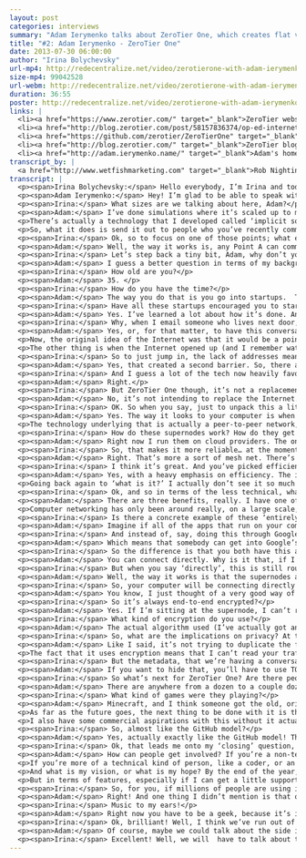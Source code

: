 ```yaml
---
layout: post
categories: interviews
summary: "Adam Ierymenko talks about ZeroTier One, which creates flat virtual Ethernet networks of almost unlimited size. He describes how this lets people experiment with new ways of using networking."
title: "#2: Adam Ierymenko - ZeroTier One"
date: 2013-07-30 06:00:00
author: "Irina Bolychevsky"
url-mp4: http://redecentralize.net/video/zerotierone-with-adam-ierymenko.mp4
size-mp4: 99042528
url-webm: http://redecentralize.net/video/zerotierone-with-adam-ierymenko.webm
duration: 36:55
poster: http://redecentralize.net/video/zerotierone-with-adam-ierymenko.jpg
links: |
  <li><a href="https://www.zerotier.com/" target="_blank">ZeroTier website</a></li>
  <li><a href="http://blog.zerotier.com/post/58157836374/op-ed-internet-centralization-is-not-a-conspiracy" target="_blank">Follow up blog post on centralization causes</a></li>
  <li><a href="https://github.com/zerotier/ZeroTierOne" target="_blank">Github repository</a></li>
  <li><a href="http://blog.zerotier.com/" target="_blank">ZeroTier blog</a></li>
  <li><a href="http://adam.ierymenko.name/" target="_blank">Adam's homepage</a></li>
transcript_by: |
  <a href="http://www.wetfishmarketing.com" target="_blank">Rob Nightingale</a>
transcript: |
  <p><span>Irina Bolychevsky:</span> Hello everybody, I’m Irina and today I’m talking to Adam Ierymenko, the creator of ZeroTier One. ZeroTier One is a virtual local area network for unlimited users, so you can bring thousands of people under one wireless connection, allowing you to share files or play games. I’m really excited to have Adam here today. — Hi Adam!</p>
  <p><span>Adam Ierymenko:</span> Hey! I’m glad to be able to speak with you! So, to talk a little about what ZeroTier One is, it is, as you said, a virtual private network. The sort of one-liner is ‘literal social networking’. So, the idea is, for example, we’re on a Google Hangout right now and if we wanted to we could invite more people — five, six, seven people — and have a big Google Hangout party with a lot of people viewing. ZeroTier One lets you do something like that, but with a virtual local area network, and it lets you do it up to very, very, very large sizes. Right now it’s in alpha.</p>
  <p><span>Irina:</span> What sizes are we talking about here, Adam?</p>
  <p><span>Adam:</span> I’ve done simulations where it’s scaled up to millions of users. It uses a peer-to-peer technology so it doesn’t require the network I run to actually handle all of that traffic. It actually causes nodes to connect directly with each other. If you go to blog.ZeroTier.com, there’s an article called ‘<a href="http://blog.zerotier.com/post/54917187074/how-then-should-it-not-happen-how-zerotier-one-scales" target="_blank">How Then Should It Not Work?</a>’ which actually talks about what sorts of algorithmic things were done to make a LAN actually scale to these sizes and make it degrade in a way that remains useful and interesting to people. </p>
  <p>There’s actually a technology that I developed called ‘implicit social switching’ — which sounds like a mouthful, but what it does in practice is the way an ordinary LAN works is, you send out a broadcast message on the LAN and everybody gets it. Obviously, this can’t work with 10,000,000 people on the same LAN. </p>
  <p>So, what it does is send it out to people who you’ve recently communicated with, then it propagates with something called a ‘Graph Exploration Algorithm’ to people who you have recently communicated with. In practice, what this does is, if you and a dozen people are playing the same game on the LAN, then you’re also going to see each other’s iTunes shares. If you disconnect from that game, and everyone visits the same website on the LAN, then you’re going to see the iTunes shares of other people looking at that website. So you don’t waste time automatically configuring a sort of social network that works by craft propagation sort of stuff. I’m not going to go into all of the deep tech…</p>
  <p><span>Irina:</span> Ok, so to focus on one of those points; what exactly is the implication of having the people you most recently communicated with? Is that specifically so you have a starting point?</p>
  <p><span>Adam:</span> Well, the way it works is, any Point A can communicate to any Point B at any time, so if you have even a million people on the network, everyone can reach everyone else. What I’m referring to here is what I call ‘broadcasts’ which is where your computer will announce for example, that you’re running iTunes and that you have music available, or something like that. And it’s the broadcasts that are handled in this implicit social switching sort of way. It’s a way of… we’re getting into very technical stuff here, high level. It’s a way of scaling things up to very large sizes.</p>
  <p><span>Irina:</span> Let’s step back a tiny bit, Adam, why don’t you tell us a little about yourself and how you got to this point. What’s motivated you to build ZeroTier One?</p>
  <p><span>Adam:</span> I guess a better question in terms of my background would be ‘What haven’t I done?’ I’ve done startup companies in technology, I’ve done independent startups. I’ve done machine learning, genetic algorithms, artificial intelligence, and network security for the US government. I’ve done biotech. I’ve done loads of different things.</p>
  <p><span>Irina:</span> How old are you?</p>
  <p><span>Adam:</span> 35. </p>
  <p><span>Irina:</span> How do you have the time?</p>
  <p><span>Adam:</span> The way you do that is you go into startups.  The average startup has a lifespan of one to two years, so when I send my resume out, I have 15 past positions pretty much all of which are out of business. So that’s how you do that. You do it by hopping around between startups. I live in Ashton, North Carolina, but I used to live in Boston, MA, which is much bigger for startups. I did a lot of that there.</p>
  <p><span>Irina:</span> Have all these startups encouraged you to start your own thing?</p>
  <p><span>Adam:</span> Yes. I’ve learned a lot about how it’s done. And I guess I’ve gotten kind of a ‘seat-of-the-pants MBA’ through that so I have some idea of how it’s done. The reason I created ZeroTier One is that I saw what a lot of people see, which is that I grew up with the Internet. I got on the Internet in 1993 when I was a kid, and watched it develop all the way to what it is now. I watched the capabilities and bandwidth increase. And I’ve seen what a lot of other people see, that it’s becoming more of a top-down consumer medium, where you have small numbers of very big companies that own almost all the portals for communication. Almost all of our communication goes through that. I spent a lot of time (going all the way back to 2008) thinking ‘Why is that? Why is it that when I want to send you a file I have to go to DropBox?’</p>
  <p><span>Irina:</span> Why, when I email someone who lives next door, why does it get routed through America?</p>
  <p><span>Adam:</span> Yes, or, for that matter, to have this conversation, why do we have to go to Google and back? So, I started asking these kinds of questions. I don’t actually believe that it’s some kind of ‘conspiracy’ to take the Internet over. I think that — although there might be people who want to do that — that’s not why it’s happening. I think the reason is… I go back to a philosopher of communications who is very well-known among a lot of the earlier Internet pioneers. His name is was Marshall McLuhan. One of his most favourite quotes is ‘The medium is the message’, and what that basically means is that things turn into what they are. Things evolve technologically, socially, to match and reflect their structure. If you build a system or medium that has a certain structure, for example radio — the structure of radio is you’ve got one guy sitting in a chair talking into a microphone — the community that’s going to grow up around that is going to look like that. It’s going to be very centralized, very pyramid shaped. If you build a system, you’re going to get a social system that coalesces around it that looks like the system you build. </p>
  <p>Now, the original idea of the Internet was that it would be a point-to-point medium, where any computer could contact any computer. Fairly early in the story of that we ran into two problems. One of which is currently being remedied is that Internet Protocol version 4 (IPv4) does not have enough address space to give every single device in the world an address, so we had to introduce this thing called ‘Network Address Translation’ which is why you get a local network, and you don’t have a public IP, you have a private IP. That’s one thing.</p>
  <p>The other thing is when the Internet opened up (and I remember watching this because I was on the net at the time), all these systems that used to be like a small town where nobody locked the doors. . . when the Internet opened up you had this influx of people (I’ll make an admission — people like me, I was a teenager at the time) who got on the Internet and started hacking things and so there was very quickly a need to implement a lot of security and to start locking doors, so everybody got behind firewalls. What that means is that there were very good reasons why these two things were done, but what it did is create a network where it’s very difficult for the leaves of the tree to communicate directly between each other.</p>
  <p><span>Irina:</span> So to just jump in, the lack of addresses meant that each device didn’t have its own identity so you couldn’t pinpoint that, or any specific device to connect to directly, so there was this need to route through this central network and servers?</p>
  <p><span>Adam:</span> Yes, that created a second barrier. So, there are ways of getting around that. ZeroTier One does some of that but it’s very difficult. It’s very technically complex and difficult to engineer, so in practice what it did is it created a network where the natural tendency is for information to only be able to flow up the tree. If we visualize the tree upside down… it’s only able to flow up the tree to larger and larger nodes, so going back to McLuhan’s theory of ‘the medium is the message’, then network address translation and firewalls created a medium which inherently favours monopoly, because that’s the easiest way for us to ‘meet’. Google can create a giant branch on the tree which we can both access very easily so it creates a natural tendency for things to actually develop that way. A whole bunch of companies have popped up to exploit this of course, but it’s not that these companies made it this way, it’s that that’s how the system has evolved.</p>
  <p><span>Irina:</span> And I guess a lot of the tech now heavily favours it, so it’s very difficult to do things differently?</p>
  <p><span>Adam:</span> Right.</p>
  <p><span>Irina:</span> But ZeroTier One though, it’s not a replacement for the traditional model, is it? It’s something that sits on top.</p>
  <p><span>Adam:</span> No, it’s not intending to replace the Internet. Going back to your question, to go full circle, the reason it was created and the intent behind it is to allow people to join networks that are more like the way the Internet was intended originally to be, so when you get onto ZeroTier One and you join one of these giant LANs, you’re now on a flat network with all the other users and you can now communicate horizontally between any node and any other node the way you could on the early Internet. </p>
  <p><span>Irina:</span> OK. So when you say, just to unpack this a little bit more, when you talk about a flat network, do you mean there’s no need to go up the chain of bigger and bigger companies in order to communicate?</p>
  <p><span>Adam:</span> Yes. The way it looks to your computer is when you join a LAN (you could even call them GANs — global area networks), or a ZeroTier One Network, to your computer it looks like you’ve plugged into a LAN with all those other people. So, it looks like that from your computer’s point of view (if you’re a techno-geek, head over to ZeroTierOne.com and you can follow the link to GitHub and you can download the source, build it and get online right now). Once it’s more mature and out of alpha, I’m going to have apps that you can click and install on your computer with a pretty UI that people who aren’t so geeky can use, but right now if you get online you’ll be able to see other people’s iTunes shares. You’ll be able to play games that run over LANs. Things like that, as if you were all in the same room, even though you could be on different continents. </p>
  <p>The technology underlying that is actually a peer-to-peer network, but going back to the question of what ZeroTier One is… It has sort of a defined mission statement. I’m trying to stay on mission with it and not trying to duplicate the functionality of a whole bunch of other things that already exist, for example it’s not Tor and it’s not a privacy tool per se, so it doesn’t give you better privacy than a regular IP address gives you. Also, it’s not exactly a mesh net, so it’s not totally decentralized. The way it works is on what are called ‘supernodes’. These nodes can rapidly find each other and establish communication. Now, it is open source and the supernodes run the exact same code as the other nodes so if you want to take a look at the source code, you’re welcome to do that.</p>
  <p><span>Irina:</span> How do these supernodes work? How do they get set up?</p>
  <p><span>Adam:</span> Right now I run them on cloud providers. The only thing that’s different about a supernode is that it’s designated as such, and it’s always online, and always online at the same location, and it’s got a lot of bandwidth.</p>
  <p><span>Irina:</span> So, that makes it more reliable… at the moment you’re not dependent on all of the users to be online for the network to stay online?</p>
  <p><span>Adam:</span> Right. That’s more a sort of mesh net. There’s a theory in computer science called the CAP theorem. If you Google it, you’ll find the wiki page. The CAP theorem deals with databases, but I think there’s a kind of corollary that you can say about computer networks. For computer networks to be able to find each other, they have a characteristic not unlike a database. So I have a, I can’t call it a theorem because I haven’t formally proven it, but I have a conjecture that you have an engineering trade-off where it’s efficiency, security, and decentralization — pick two. I might not be the only person that’s ever made that observation, that may actually be an already known thing.</p>
  <p><span>Irina:</span> I think it’s great. And you’ve picked efficiency and security. </p>
  <p><span>Adam:</span> Yes, with a heavy emphasis on efficiency. The idea is, is that if you want to get on ZeroTier One and you want to talk to someone else, it pretty much happens instantly. And, there’s a guarantee that if both of you are online, it’s going to pretty much happen instantly. In order to do that, it’s most efficient to have some fixed points that are like anchors. That is kind of always there. Now, it does use encryption, and the encryption is end-to-end, so for example, I can’t read your traffic. Your traffic is actually encrypted, but you and the other party will use those fixed anchors to find each other and establish a direct connection and it happens very quickly. It happens almost as fast as if you just ping a system on the open Internet.</p>
  <p>Going back again to ‘what is it?’ I actually don’t see it so much as a direct decentralization tool in the same way that a mesh net is. Its goal is not to do the same thing as the mesh net in the sense of creating a network that is a mesh that no one can take down because it doesn’t have any centre. There are other really good projects doing that. I look at it more of as a de-perimeterization tool, and that term comes from a fellow named Paul Simmonds who’s also in the UK. He is more of a corporate IT security and CIO person. When he talks about it, he’s approaching it more from that point of view. What de-perimeterization means is getting rid of the firewall, getting rid of network address translation, having devices just occupy a flat network the way they did in the beginning before the Internet got big.</p>
  <p><span>Irina:</span> Ok, and so in terms of the less technical, what is the benefit of getting rid of the firewall? Why is this a problem?</p>
  <p><span>Adam:</span> There are three benefits, really. I have one of Paul Simmonds’ talks linked on the ZeroTier One blog. The benefit that he talks about is agility. Like, right now, if I’m in an office and I want to communicate with a computer in another office, we have to set up all kinds of complicated firewall rules, or VPNs and all sorts of things. It’s really complicated, time-consuming and annoying. So it’s like ‘Oh, so we might as well just use Dropbox!’ That then brings us to the second thing, which is that, with the Internet being built  the way that it is with firewalls in the way, it inherently favours monopolization. And then the third benefit, I think, is enabling us to do new things. </p>
  <p>Computer networking has only been around really, on a large scale, for 20 years. I mean, it existed before that, but in a way that most people could use it — for 20 years. I find it really hard to believe that we have done anything more than just scratch the surface of what can be done with computer networks. So, one of my hopes with ZeroTier One is that I’ve created a laboratory where people can install this thing and they can hop on these giant virtual LANs, and they can prototype using the exact same IP networking protocols that they’re used to programming with, but with entirely new things that you can’t even really think about on the open Internet because Firewalls and NAT are in the way and you can never build them.</p>
  <p><span>Irina:</span> Is there a concrete example of these ‘entirely new things’?</p>
  <p><span>Adam:</span> Imagine if all of the apps that run on your computer, like a Adobe Photoshop, software engineering tools, word processors — all of these things. Imagine if they were able to export a web API almost like the way a lot of large web services do. So, you start up MS Word, and it actually opens a port on your system and makes available an API (application programming interface) where any apps — anywhere in the world, if they had an authorization key from you — could connect to it and interact with it. So, then we could have things like collaborative editing, collaborative debugging of software. I could start up MS Word over here, you could start it up over there, and we could edit the same document. </p>
  <p><span>Irina:</span> And instead of, say, doing this through Google Docs (which means sitting on a central server). . .</p>
  <p><span>Adam:</span> Which means that somebody can get into Google’s systems and spy on you if they wanted to.</p>
  <p><span>Irina:</span> So the difference is that you both have this application and the fact that you’re connected through a flat network means that by exposing these APIs, you can kind of talk to each other in real-time?</p>
  <p><span>Adam:</span> You can connect directly. Why is it that, if I want to send you a file — if I’m in North Carolina, and you’re in London — why does the file have to go through California, then all the way back to London? Why can’t I just send it directly? Because everything’s in the way…</p>
  <p><span>Irina:</span> But when you say ‘directly’, this is still routed through these supernodes presumably?</p>
  <p><span>Adam:</span> Well, the way it works is that the supernodes are just locators. If you get into the technical details of how the protocol works, when you first try to communicate with somebody, it tries to communicate through a supernode. Then, once it finds them, the two nodes use a bunch of sophisticated network protocols to do what’s called NAT traversal, where they establish a direct connection. What happens is, you’re only communicating through the supernode for about three seconds. If you ping someone, you can actually see this happen. You can see the ping time drop and the reason that happens is you’re no longer going through the supernode.</p>
  <p><span>Irina:</span> So, your computer will be connecting directly to my computer?</p>
  <p><span>Adam:</span> You know, I just thought of a very good way of explaining it. It’s kind of like DNS. The way DNS works is, instead of having to memorize numerical IP addresses, I can enter Google.com and it just looks up where Google is, and I go there. This is kind of like that. If I want to communicate with your computer, first we go through the supernode, then the supernode lets us find each other’s actual locations. Once we find this, we can just connect directly. </p>
  <p><span>Irina:</span> So it’s always end-to-end encrypted?</p>
  <p><span>Adam:</span> Yes. If I’m sitting at the supernode, I can’t read your traffic. I just see a bunch of encrypted stuff go back and forth. I do know that you’re talking, but I don’t know what you’re talking about. </p>
  <p><span>Irina:</span> What kind of encryption do you use?</p>
  <p><span>Adam:</span> The actual algorithm used (I’ve actually got an article on the wiki about that), is something called elliptic curve Diffie-Hellman to do the key-change, and it uses an algorithm called Salsa20 with a 256-bit key. If you go to the wiki, I’ve got links to the algorithms. The wiki doesn’t have much on it right now but it has something called a Deep Technical FAQ, which right now is the only section that’s about encryption because people were asking me about that. So, go to wiki.ZeroTier.com, and you can read all about it.</p>
  <p><span>Irina:</span> So, what are the implications on privacy? At the moment ZeroTier One doesn’t have any private networks, so everyone’s essentially on the same network, which is public. What implications does that have?</p>
  <p><span>Adam:</span> Like I said, it’s not trying to duplicate the functionality of other tools. So, if you want something that totally hides your location on the Internet, and you want to have strong privacy, then you should check out something like TOR, or I2P, or something like that. This doesn’t require that you identify yourself. You don’t have to make an account on ZeroTier.com if you don’t want to. In fact, it’s in alpha and there’s no mechanism for making an account yet anyway, so you don’t have to tell me who you are if you don’t want to. But like I say, it doesn’t offer any better privacy protection than just getting on the Internet through your ISP. ZeroTier One is more about capability. It’s more about letting you connect and do things in a more flat, many-to-many kind of way than it is about privacy specifically. </p>
  <p>The fact that it uses encryption means that I can’t read your traffic, so that protects your privacy to some extent.</p>
  <p><span>Irina:</span> But the metadata, that we’re having a conversation will be visible?</p>
  <p><span>Adam:</span> If you want to hide that, you’ll have to use TOR or something like that.  Then there would be no way to actually locate the node that was communicating. </p>
  <p><span>Irina:</span> So what’s next for ZeroTier One? Are there people using it now?</p>
  <p><span>Adam:</span> There are anywhere from a dozen to a couple dozen online. The biggest things I’ve noticed people doing are playing games, and listening to each other’s iTunes music shares. Well, I couldn’t see what these people we’re doing, but that’s what they told me.</p>
  <p><span>Irina:</span> What kind of games were they playing?</p>
  <p><span>Adam:</span> Minecraft, and I think someone got the old, original version of Starcraft running over it, but I’m not sure how they did that. Some people were playing old Quake. Right now, if you download the alpha, there’s only one virtual LAN which is called Earth and it’s exactly what it sounds like. So when you download and install the alpha, you get dumped onto one virtual LAN with everyone else.</p>
  <p>As far as the future goes, the next thing to be done with it is the ability to create multiple virtual LANs, so you could go to the website, make an account, and you could create a virtual LAN for your city. So if you wanted to have a network called ‘London’, you could create that, and people in London could join and they could collaborate, or you could create a network for a certain interest, like Minecraft, or even just a network for yourself (i.e., me and my friends). That’s what I mean by literal social networking. I’ve thought about things like Facebook and Google+ integration where you could install a Facebook plugin and you could have a button that says ‘Join This Person’s Network’, you click it, and you’re now on the network with them.</p>
  <p>I also have some commercial aspirations with this without it actually being a startup, so my current thought (this may change depending on how things go) is to charge for the ability to create private, invite-only networks. You can create, join and use public networks for free, but if you want to create a network which is invite-only, which is something a lot of businesses might want to do, then you have to sign up for a certain amount per month. Then you can create these invite-only networks.</p>
  <p><span>Irina:</span> So, almost like the GitHub model?</p>
  <p><span>Adam:</span> Yes, actually exactly like the GitHub model! That’s my current thought, which may change depending on how the market turns out. My hope is that it will put a little bit of support behind this because I think it’s important that, if decentralized and de-perimeterized networking is to actually grow to the point where it can make a difference in the way the Internet is structured, I think it’s important that it gets a little bit of money and momentum behind it. People have to eat, and there’s only so much lone hackers can do, and we’re going to have to get some momentum behind this if we’re actually going to do things differently. </p>
  <p><span>Irina:</span> Ok, that leads me onto my ‘closing’ question, or set of questions which is, how do people get involved? If people want to help out, or get started, how do they do that? And lastly, what do you dream of in five, three years’ time, what do you want to see?</p>
  <p><span>Adam:</span> How can people get involved? If you’re a non-techy person, you could go to ZeroTier.com and subscribe to the blog, add the blog to your feed reader. It’s actually a Tumblr-hosted blog, so you can follow it there if you want. You can read about it, and I’m going to be posting things to the blog as things develop. </p>
  <p>If you’re more of a technical kind of person, like a coder, or an IT person, you can go there and click through to the source code on GitHub. I would love it if people try this out, try to do things with it and post bug reports if things don’t work. I’m kind of pleased — so far there have been very few very major bugs, but maybe that means not enough people have tried it out because it’s pretty hard to build software that doesn’t have a lot of bugs in it. So tell me where the bugs are, tell me where there are issues on GitHub. If you want to chip in to the code base, you can. It right now has a big development tree going on. There’s one that’s my dev branch which is quite ahead of the existing branch where I’m adding automatic configuration of multiple networks, so the next thing that’s going to happen is, the website is going to get a sign-up button which you can click and create accounts, set up networks and all that kind of thing. </p>
  <p>And what is my vision, or what is my hope? By the end of the year, I hope to have it in beta, and I hope to have some actual paid subscribers actually using this. Then, I’m debating back and forth whether I want to continue to bootstrap it, or go for something like Kickstarter or angel investment. I haven’t decided yet, but I may try to go for something like that.</p>
  <p>But in terms of features, especially if I can get a little support behind it, the next step would be geo-awareness. So, what would happen if you wanted to be on a LAN with everyone within 100 miles of you? You could do all sorts of cool things, like that which I think would be both very fun for people, for example, ‘Oh a LAN for everyone within one mile of me — I can see all my neighbours!’ And also it would be interesting in terms of developing entirely new kinds of things which we can do with networks, because a lot of people when I read about people getting away from the centralized model, people are thinking ‘Oh, we need to compete with Facebook, we need to compete with Google’, but I’m actually more interested in looking at what can we do that’s never been done before? What can we do that’s totally new, because like I said, I find it really hard to believe that the web, and websites are the only thing you can do with a computer network.</p>
  <p><span>Irina:</span> So, for you, if millions of people are using it, people could find new and inventive ways to collaborate, communicate and work together, and it’s not going to be ruled by the central network like it is at the moment? </p>
  <p><span>Adam:</span> Right! And one thing I didn’t mention is that one of my goals with this is that I want this to be very easy for people to use. When it goes into beta, it’s going to be an app that you can just install on your computer, it has a graphical user interface, and you can click ‘join network’ and you’re on. That’s it. </p>
  <p><span>Irina:</span> Music to my ears!</p>
  <p><span>Adam:</span> Right now you have to be a geek, because it’s in source-code form, but you won’t have to be a geek when it’s in beta or live.</p>
  <p><span>Irina:</span> Ok, brilliant! Well, I think we’ve run out of time, so Adam, thank you so much for your time. This has been fascinating for me, and I hope for other people. Hopefully we will catch up with you soon and see how it’s all going.</p>
  <p><span>Adam:</span> Of course, maybe we could talk about the side issue of ‘what could we do with flat networks?’ because I have some ideas there too. I guess that’s one of my long-term dreams. If this kind of thing could get more momentum, then I could develop more stuff that really leverages what you can do with flat networks.</p>
  <p><span>Irina:</span> Excellent! Well, we will  have to talk about that, then!</p>
---
```

  
